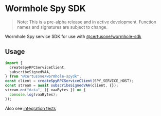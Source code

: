 # Wormhole Spy SDK

> Note: This is a pre-alpha release and in active development. Function names and signatures are subject to change.

Wormhole Spy service SDK for use with [@certusone/wormhole-sdk](https://www.npmjs.com/package/@certusone/wormhole-sdk)

## Usage

```js
import {
  createSpyRPCServiceClient,
  subscribeSignedVAA,
} from "@certusone/wormhole-spydk";
const client = createSpyRPCServiceClient(SPY_SERVICE_HOST);
const stream = await subscribeSignedVAA(client, {});
stream.on("data", ({ vaaBytes }) => {
  console.log(vaaBytes);
});
```

Also see [integration tests](https://github.com/certusone/wormhole/blob/dev.v2/spydk/js/src/__tests__/integration.ts)

